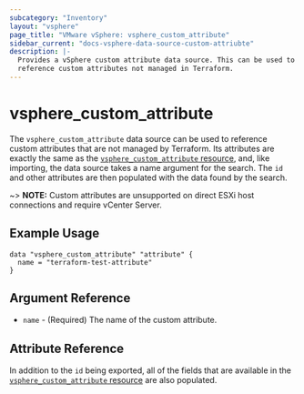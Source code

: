 ```yaml
---
subcategory: "Inventory"
layout: "vsphere"
page_title: "VMware vSphere: vsphere_custom_attribute"
sidebar_current: "docs-vsphere-data-source-custom-attriubte"
description: |-
  Provides a vSphere custom attribute data source. This can be used to
  reference custom attributes not managed in Terraform.
---
```


# vsphere\_custom\_attribute

The `vsphere_custom_attribute` data source can be used to reference custom
attributes that are not managed by Terraform. Its attributes are exactly the
same as the [`vsphere_custom_attribute` resource][resource-custom-attribute],
and, like importing, the data source takes a name argument for the search. The
`id` and other attributes are then populated with the data found by the search.

[resource-custom-attribute]: /docs/providers/vsphere/r/custom_attribute.html

~> **NOTE:** Custom attributes are unsupported on direct ESXi host connections
and require vCenter Server.

## Example Usage

```hcl
data "vsphere_custom_attribute" "attribute" {
  name = "terraform-test-attribute"
}
```

## Argument Reference

* `name` - (Required) The name of the custom attribute.

## Attribute Reference

In addition to the `id` being exported, all of the fields that are available in
the [`vsphere_custom_attribute` resource][resource-custom-attribute] are also
populated.
